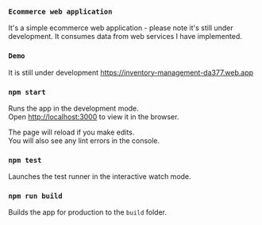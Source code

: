 ### `Ecommerce web application`

It's a simple ecommerce web application - please note it's still under development. It consumes data from web services I have implemented.

### `Demo`

It is still under development https://inventory-management-da377.web.app

### `npm start`

Runs the app in the development mode.<br />
Open [http://localhost:3000](http://localhost:3000) to view it in the browser.

The page will reload if you make edits.<br />
You will also see any lint errors in the console.

### `npm test`

Launches the test runner in the interactive watch mode.<br />

### `npm run build`

Builds the app for production to the `build` folder.<br />
